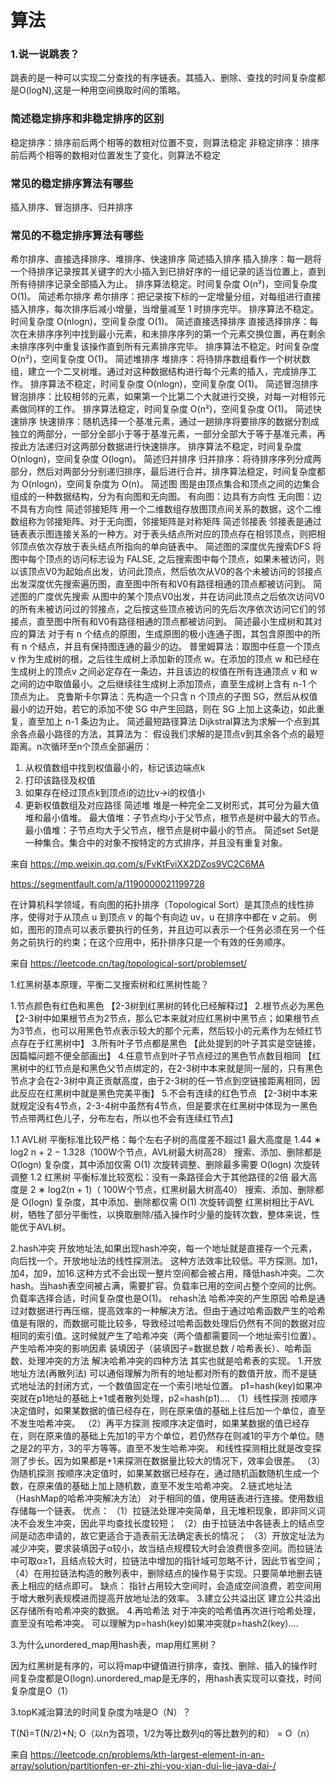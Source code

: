 # 算法
### 1.说一说跳表？
跳表的是一种可以实现二分查找的有序链表。其插入、删除、查找的时间复杂度都是O(logN),这是一种用空间换取时间的策略。

### 简述稳定排序和非稳定排序的区别
稳定排序：排序前后两个相等的数相对位置不变，则算法稳定 非稳定排序：排序前后两个相等的数相对位置发生了变化，则算法不稳定
### 常见的稳定排序算法有哪些
插入排序、冒泡排序、归并排序
### 常见的不稳定排序算法有哪些
希尔排序、直接选择排序、堆排序、快速排序
简述插入排序
插入排序：每一趟将一个待排序记录按其关键字的大小插入到已排好序的一组记录的适当位置上，直到所有待排序记录全部插入为止。
排序算法稳定。时间复杂度 O(n²)，空间复杂度 O(1)。
简述希尔排序
希尔排序：把记录按下标的一定增量分组，对每组进行直接插入排序，每次排序后减小增量，当增量减至 1 时排序完毕。
排序算法不稳定。时间复杂度 O(nlogn)，空间复杂度 O(1)。
简述直接选择排序
直接选择排序：每次在未排序序列中找到最小元素，和未排序序列的第一个元素交换位置，再在剩余未排序序列中重复该操作直到所有元素排序完毕。
排序算法不稳定。时间复杂度 O(n²)，空间复杂度 O(1)。
简述堆排序
堆排序：将待排序数组看作一个树状数组，建立一个二叉树堆。通过对这种数据结构进行每个元素的插入，完成排序工作。
排序算法不稳定，时间复杂度 O(nlogn)，空间复杂度 O(1)。
简述冒泡排序
冒泡排序：比较相邻的元素，如果第一个比第二个大就进行交换，对每一对相邻元素做同样的工作。
排序算法稳定，时间复杂度 O(n²)，空间复杂度 O(1)。
简述快速排序
快速排序：随机选择一个基准元素，通过一趟排序将要排序的数据分割成独立的两部分，一部分全部小于等于基准元素，一部分全部大于等于基准元素，再按此方法递归对这两部分数据进行快速排序。
排序算法不稳定，时间复杂度 O(nlogn)，空间复杂度 O(logn)。
简述归并排序
归并排序：将待排序序列分成两部分，然后对两部分分别递归排序，最后进行合并。排序算法稳定，时间复杂度都为 O(nlogn)，空间复杂度为 O(n)。
简述图
图是由顶点集合和顶点之间的边集合组成的一种数据结构，分为有向图和无向图。
有向图：边具有方向性
无向图：边不具有方向性
简述邻接矩阵
用一个二维数组存放图顶点间关系的数据，这个二维数组称为邻接矩阵。对于无向图，邻接矩阵是对称矩阵
简述邻接表
邻接表是通过链表表示图连接关系的一种方。对于表头结点所对应的顶点存在相邻顶点，则把相邻顶点依次存放于表头结点所指向的单向链表中。
简述图的深度优先搜索DFS
将图中每个顶点的访问标志设为 FALSE,  之后搜索图中每个顶点，如果未被访问，则以该顶点V0为起始点出发，访问此顶点，然后依次从V0的各个未被访问的邻接点出发深度优先搜索遍历图，直至图中所有和V0有路径相通的顶点都被访问到。
简述图的广度优先搜索
从图中的某个顶点V0出发，并在访问此顶点之后依次访问V0的所有未被访问过的邻接点，之后按这些顶点被访问的先后次序依次访问它们的邻接点，直至图中所有和V0有路径相通的顶点都被访问到。
简述最小生成树和其对应的算法
对于有 n 个结点的原图，生成原图的极小连通子图，其包含原图中的所有 n 个结点，并且有保持图连通的最少的边。
普里姆算法：取图中任意一个顶点 v 作为生成树的根，之后往生成树上添加新的顶点 w。在添加的顶点 w 和已经在生成树上的顶点v 之间必定存在一条边，并且该边的权值在所有连通顶点 v 和 w 之间的边中取值最小。之后继续往生成树上添加顶点，直至生成树上含有 n-1 个顶点为止。
克鲁斯卡尔算法：先构造一个只含 n 个顶点的子图 SG，然后从权值最小的边开始，若它的添加不使 SG 中产生回路，则在 SG 上加上这条边，如此重复，直至加上 n-1 条边为止。
简述最短路径算法
Dijkstral算法为求解一个点到其余各点最小路径的方法，其算法为：
假设我们求解的是顶点v到其余各个点的最短距离。n次循环至n个顶点全部遍历：
1. 从权值数组中找到权值最小的，标记该边端点k
2. 打印该路径及权值
3. 如果存在经过顶点k到顶点i的边比v->i的权值小
4. 更新权值数组及对应路径
简述堆
堆是一种完全二叉树形式，其可分为最大值堆和最小值堆。
最大值堆：子节点均小于父节点，根节点是树中最大的节点。
最小值堆：子节点均大于父节点，根节点是树中最小的节点。
简述set
Set是一种集合。集合中的对象不按特定的方式排序，并且没有重复对象。

来自 <https://mp.weixin.qq.com/s/FvKtFviXX2DZos9VC2C6MA> 

https://segmentfault.com/a/1190000021199728

在计算机科学领域，有向图的拓扑排序（Topological Sort）是其顶点的线性排序，使得对于从顶点 u 到顶点 v 的每个有向边 uv，u 在排序中都在 v 之前。
例如，图形的顶点可以表示要执行的任务，并且边可以表示一个任务必须在另一个任务之前执行的约束；在这个应用中，拓扑排序只是一个有效的任务顺序。

来自 <https://leetcode.cn/tag/topological-sort/problemset/> 




1.红黑树基本原理，平衡二叉搜索树和红黑树性能？

1.节点颜色有红色和黑色
【2-3树到红黑树的转化已经解释过】
2.根节点必为黑色
【2-3树中如果根节点为2节点，那么它本来就对应红黑树中黑节点；如果根节点为3节点，也可以用黑色节点表示较大的那个元素，然后较小的元素作为左倾红节点存在于红黑树中】
3.所有叶子节点都是黑色
【此处提到的叶子其实是空链接，因篇幅问题不便全部画出】
4.任意节点到叶子节点经过的黑色节点数目相同
【红黑树中的红节点是和黑色父节点绑定的，在2-3树中本来就是同一层的，只有黑色节点才会在2-3树中真正贡献高度，由于2-3树的任一节点到空链接距离相同，因此反应在红黑树中就是黑色完美平衡】
5.不会有连续的红色节点
【2-3树中本来就规定没有4节点，2-3-4树中虽然有4节点，但是要求在红黑树中体现为一黑色节点带两红色儿子，分布左右，所以也不会有连续红节点】




1.1 AVL树
平衡标准比较严格：每个左右子树的高度差不超过1
最大高度是 1.44 ∗ log2 n + 2 − 1.328（100W个节点，AVL树最大树高28）
搜索、添加、删除都是 O(logn) 复杂度，其中添加仅需 O(1) 次旋转调整、删除最多需要 O(logn) 次旋转调整
1.2 红黑树
平衡标准比较宽松：没有一条路径会大于其他路径的2倍
最大高度是 2 ∗ log2(n + 1)（ 100W个节点，红黑树最大树高40）
搜索、添加、删除都是 O(logn) 复杂度，其中添加、删除都仅需 O(1) 次旋转调整
红黑树相比于AVL树，牺牲了部分平衡性，以换取删除/插入操作时少量的旋转次数，整体来说，性能优于AVL树。

2.hash冲突
开放地址法,如果出现hash冲突，每一个地址就是直接存一个元素，向后找一个。开放地址法的线性探测法。
这种方法效率比较低。平方探测。加1，加4，加9，加16.这种方式不会出现一整片空间都会被占用，降低hash冲突。二次hash。当hash表空间被占满，需要扩容。负载率已用的空间占整个空间的比例。负载率选择合适，时间复杂度也是O(1)。
rehash法
哈希冲突的产生原因
哈希是通过对数据进行再压缩，提高效率的一种解决方法。但由于通过哈希函数产生的哈希值是有限的，而数据可能比较多，导致经过哈希函数处理后仍然有不同的数据对应相同的索引值。这时候就产生了哈希冲突（两个值都需要同一个地址索引位置）。
产生哈希冲突的影响因素
装填因子（装填因子=数据总数 / 哈希表长）、哈希函数、处理冲突的方法
解决哈希冲突的四种方法
其实也就是哈希表的实现。
1.开放地址方法(再散列法)
可以通俗理解为所有的地址都对所有的数值开放，而不是链式地址法的封闭方式，一个数值固定在一个索引地址位置。
p1=hash(key)如果冲突就在p1地址的基础上+1或者散列处理，p2=hash(p1)....
（1）线性探测
按顺序决定值时，如果某数据的值已经存在，则在原来值的基础上往后加一个单位，直至不发生哈希冲突。
（2）再平方探测
按顺序决定值时，如果某数据的值已经存在，则在原来值的基础上先加1的平方个单位，若仍然存在则减1的平方个单位。随之是2的平方，3的平方等等。直至不发生哈希冲突。
和线性探测相比就是改变探测了步长。因为如果都是+1来探测在数据量比较大的情况下，效率会很差。
（3）伪随机探测
按顺序决定值时，如果某数据已经存在，通过随机函数随机生成一个数，在原来值的基础上加上随机数，直至不发生哈希冲突。
2.链式地址法（HashMap的哈希冲突解决方法）
对于相同的值，使用链表进行连接。使用数组存储每一个链表。
优点：
（1）拉链法处理冲突简单，且无堆积现象，即非同义词决不会发生冲突，因此平均查找长度较短；
（2）由于拉链法中各链表上的结点空间是动态申请的，故它更适合于造表前无法确定表长的情况；
（3）开放定址法为减少冲突，要求装填因子α较小，故当结点规模较大时会浪费很多空间。而拉链法中可取α≥1，且结点较大时，拉链法中增加的指针域可忽略不计，因此节省空间；
       （4）在用拉链法构造的散列表中，删除结点的操作易于实现。只要简单地删去链表上相应的结点即可。
        缺点：
指针占用较大空间时，会造成空间浪费，若空间用于增大散列表规模进而提高开放地址法的效率。
3.建立公共溢出区
建立公共溢出区存储所有哈希冲突的数据。
4.再哈希法
对于冲突的哈希值再次进行哈希处理，直至没有哈希冲突。
可以理解为p=hash(key)如果冲突就p=hash2(key)....

3.为什么unordered_map用hash表，map用红黑树？

因为红黑树是有序的，可以将map中键值进行排序，查找、删除、插入的操作时间复杂度都是O(logn).unordered_map是无序的，用hash表实现可以查找，时间复杂度是O（1）


3.topK减治算法的时间复杂度为啥是O（N）？

T(N)=T(N/2)+N;
O（以n为首项，1/2为等比数列q的等比数列的和） = O（n）

来自 <https://leetcode.cn/problems/kth-largest-element-in-an-array/solution/partitionfen-er-zhi-zhi-you-xian-dui-lie-java-dai-/> 
